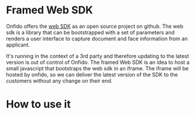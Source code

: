 # Framed Web SDK

Onfido offers the [web SDK](https://github.com/onfido/onfido-sdk-ui) as an open source project on github. The web sdk
is a library that can be bootstrapped with a set of parameters and renders a user interface to capture document and face 
information from an applicant.

It's running in the context of a 3rd party and therefore updating to the latest version is out of control of Onfido. The 
framed Web SDK is an idea to host a small javascript that bootstraps the web sdk in an iframe. The iframe will be hosted 
by onfido, so we can deliver the latest version of the SDK to the customers without any change on their end.

# How to use it

